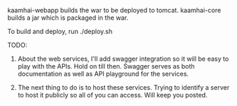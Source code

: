 kaamhai-webapp builds the war to be deployed to tomcat.
kaamhai-core builds a jar which is packaged in the war.

To build and deploy, run ./deploy.sh

TODO:
1. About the web services, I'll add swagger integration so it will be easy to play with the APIs.
Hold on till then. Swagger serves as both documentation as well as API playground for the services.


2. The next thing to do is to host these services.
Trying to identify a server to host it publicly so all of you can access.
Will keep you posted.
